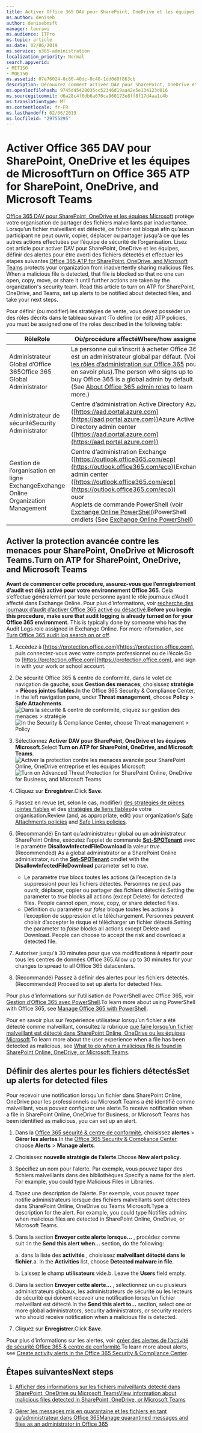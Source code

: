```yaml
---
title: Activer Office 365 DAV pour SharePoint, OneDrive et les équipes de Microsoft
ms.author: deniseb
author: denisebmsft
manager: laurawi
ms.audience: ITPro
ms.topic: article
ms.date: 02/06/2019
ms.service: o365-administration
localization_priority: Normal
search.appverid:
- MET150
- MOE150
ms.assetid: 07e76024-0c80-40dc-8c48-1dd0d0f863cb
description: Découvrez comment activer DAV pour SharePoint, OneDrive et les équipes, notamment comment définir des alertes pour les fichiers détectés.
ms.openlocfilehash: 9745d45428035cc52346d19aa42e5e134123d016
ms.sourcegitcommit: d6a28c4f6db6a676ca960173e8ff8f17d4aa1c4b
ms.translationtype: MT
ms.contentlocale: fr-FR
ms.lasthandoff: 02/06/2019
ms.locfileid: "29755295"
---
```

# <a name="turn-on-office-365-atp-for-sharepoint-onedrive-and-microsoft-teams"></a><span data-ttu-id="2e43a-103">Activer Office 365 DAV pour SharePoint, OneDrive et les équipes de Microsoft</span><span class="sxs-lookup"><span data-stu-id="2e43a-103">Turn on Office 365 ATP for SharePoint, OneDrive, and Microsoft Teams</span></span>

<span data-ttu-id="2e43a-p101">[Office 365 DAV pour SharePoint, OneDrive et les équipes Microsoft](atp-for-spo-odb-and-teams.md) protège votre organisation de partager des fichiers malveillants par inadvertance. Lorsqu’un fichier malveillant est détecté, ce fichier est bloqué afin qu’aucun participant ne peut ouvrir, copier, déplacer ou partager jusqu'à ce que les autres actions effectuées par l’équipe de sécurité de l’organisation. Lisez cet article pour activer DAV pour SharePoint, OneDrive et les équipes, définir des alertes pour être averti des fichiers détectés et effectuer les étapes suivantes.</span><span class="sxs-lookup"><span data-stu-id="2e43a-p101">[Office 365 ATP for SharePoint, OneDrive, and Microsoft Teams](atp-for-spo-odb-and-teams.md) protects your organization from inadvertently sharing malicious files. When a malicious file is detected, that file is blocked so that no one can open, copy, move, or share it until further actions are taken by the organization's security team. Read this article to turn on ATP for SharePoint, OneDrive, and Teams, set up alerts to be notified about detected files, and take your next steps.</span></span> 
  
<span data-ttu-id="2e43a-107">Pour définir (ou modifier) les stratégies de vente, vous devez posséder un des rôles décrits dans le tableau suivant :</span><span class="sxs-lookup"><span data-stu-id="2e43a-107">To define (or edit) ATP policies, you must be assigned one of the roles described in the following table:</span></span>

|<span data-ttu-id="2e43a-108">Rôle</span><span class="sxs-lookup"><span data-stu-id="2e43a-108">Role</span></span>  |<span data-ttu-id="2e43a-109">Où/procédure affecté</span><span class="sxs-lookup"><span data-stu-id="2e43a-109">Where/how assigned</span></span>  |
|---------|---------|
|<span data-ttu-id="2e43a-110">Administrateur Global d’Office 365</span><span class="sxs-lookup"><span data-stu-id="2e43a-110">Office 365 Global Administrator</span></span> |<span data-ttu-id="2e43a-p102">La personne qui s’inscrit à acheter Office 365 est un administrateur global par défaut. (Voir [les rôles d’administration sur Office 365](https://docs.microsoft.com/office365/admin/add-users/about-admin-roles) pour en savoir plus).</span><span class="sxs-lookup"><span data-stu-id="2e43a-p102">The person who signs up to buy Office 365 is a global admin by default. (See [About Office 365 admin roles](https://docs.microsoft.com/office365/admin/add-users/about-admin-roles) to learn more.)</span></span>         |
|<span data-ttu-id="2e43a-113">Administrateur de sécurité</span><span class="sxs-lookup"><span data-stu-id="2e43a-113">Security Administrator</span></span> |<span data-ttu-id="2e43a-114">Centre d’administration Active Directory Azure ([https://aad.portal.azure.com](https://aad.portal.azure.com))</span><span class="sxs-lookup"><span data-stu-id="2e43a-114">Azure Active Directory admin center ([https://aad.portal.azure.com](https://aad.portal.azure.com))</span></span>|
|<span data-ttu-id="2e43a-115">Gestion de l’organisation en ligne Exchange</span><span class="sxs-lookup"><span data-stu-id="2e43a-115">Exchange Online Organization Management</span></span> |<span data-ttu-id="2e43a-116">Centre d’administration Exchange ([https://outlook.office365.com/ecp](https://outlook.office365.com/ecp))</span><span class="sxs-lookup"><span data-stu-id="2e43a-116">Exchange admin center ([https://outlook.office365.com/ecp](https://outlook.office365.com/ecp))</span></span> <br><span data-ttu-id="2e43a-117">ou</span><span class="sxs-lookup"><span data-stu-id="2e43a-117">or</span></span> <br>  <span data-ttu-id="2e43a-118">Applets de commande PowerShell (voir [Exchange Online PowerShell](https://docs.microsoft.com/powershell/exchange/exchange-online/exchange-online-powershell?view=exchange-ps))</span><span class="sxs-lookup"><span data-stu-id="2e43a-118">PowerShell cmdlets (See [Exchange Online PowerShell](https://docs.microsoft.com/powershell/exchange/exchange-online/exchange-online-powershell?view=exchange-ps))</span></span> |
  
## <a name="turn-on-atp-for-sharepoint-onedrive-and-microsoft-teams"></a><span data-ttu-id="2e43a-119">Activer la protection avancée contre les menaces pour SharePoint, OneDrive et Microsoft Teams.</span><span class="sxs-lookup"><span data-stu-id="2e43a-119">Turn on ATP for SharePoint, OneDrive, and Microsoft Teams</span></span>

<span data-ttu-id="2e43a-p103">**Avant de commencer cette procédure, assurez-vous que l’enregistrement d’audit est déjà activé pour votre environnement Office 365**. Cela s’effectue généralement par toute personne ayant le rôle journaux d’Audit affecté dans Exchange Online. Pour plus d’informations, voir [recherche des journaux d’audit d’activer Office 365 activé ou désactivé](turn-audit-log-search-on-or-off.md).</span><span class="sxs-lookup"><span data-stu-id="2e43a-p103">**Before you begin this procedure, make sure that audit logging is already turned on for your Office 365 environment**. This is typically done by someone who has the Audit Logs role assigned in Exchange Online. For more information, see [Turn Office 365 audit log search on or off](turn-audit-log-search-on-or-off.md).</span></span>
  
1. <span data-ttu-id="2e43a-123">Accédez à [https://protection.office.com](https://protection.office.com), puis connectez-vous avec votre compte professionnel ou de l’école.</span><span class="sxs-lookup"><span data-stu-id="2e43a-123">Go to [https://protection.office.com](https://protection.office.com), and sign in with your work or school account.</span></span>
    
2. <span data-ttu-id="2e43a-124">De sécurité Office 365 &amp; centre de conformité, dans le volet de navigation de gauche, sous **Gestion des menaces**, choisissez **stratégie** \> **Pièces jointes fiables**.</span><span class="sxs-lookup"><span data-stu-id="2e43a-124">In the Office 365 Security &amp; Compliance Center, in the left navigation pane, under **Threat management**, choose **Policy** \> **Safe Attachments**.</span></span> <br/><span data-ttu-id="2e43a-125">![Dans la sécurité &amp; centre de conformité, cliquez sur gestion des menaces \> stratégie](media/08849c91-f043-4cd1-a55e-d440c86442f2.png)</span><span class="sxs-lookup"><span data-stu-id="2e43a-125">![In the Security &amp; Compliance Center, choose Threat management \> Policy](media/08849c91-f043-4cd1-a55e-d440c86442f2.png)</span></span>
  
3. <span data-ttu-id="2e43a-126">Sélectionnez **Activer DAV pour SharePoint, OneDrive et les équipes Microsoft**.</span><span class="sxs-lookup"><span data-stu-id="2e43a-126">Select **Turn on ATP for SharePoint, OneDrive, and Microsoft Teams**.</span></span><br/><span data-ttu-id="2e43a-127">![Activer la protection contre les menaces avancée pour SharePoint Online, OneDrive entreprise et les équipes Microsoft](media/48cfaace-59cc-4e60-bf86-05ff6b99bdbf.png)</span><span class="sxs-lookup"><span data-stu-id="2e43a-127">![Turn on Advanced Threat Protection for SharePoint Online, OneDrive for Business, and Microsoft Teams](media/48cfaace-59cc-4e60-bf86-05ff6b99bdbf.png)</span></span>
  
4. <span data-ttu-id="2e43a-128">Cliquez sur **Enregistrer**.</span><span class="sxs-lookup"><span data-stu-id="2e43a-128">Click **Save**.</span></span>
    
5. <span data-ttu-id="2e43a-129">Passez en revue (et, selon le cas, modifier) [des stratégies de pièces jointes fiables](set-up-atp-safe-attachments-policies.md) et des [stratégies de liens fiables](set-up-atp-safe-links-policies.md)de votre organisation.</span><span class="sxs-lookup"><span data-stu-id="2e43a-129">Review (and, as appropriate, edit) your organization's [Safe Attachments policies](set-up-atp-safe-attachments-policies.md) and [Safe Links policies](set-up-atp-safe-links-policies.md).</span></span>
    
6. <span data-ttu-id="2e43a-130">(Recommandé) En tant qu’administrateur global ou un administrateur SharePoint Online, exécutez l’applet de commande **[Set-SPOTenant](https://docs.microsoft.com/powershell/module/sharepoint-online/Set-SPOTenant?view=sharepoint-ps)** avec le paramètre **DisallowInfectedFileDownload** la valeur *true*.</span><span class="sxs-lookup"><span data-stu-id="2e43a-130">(Recommended) As a global administrator or a SharePoint Online administrator, run the **[Set-SPOTenant](https://docs.microsoft.com/powershell/module/sharepoint-online/Set-SPOTenant?view=sharepoint-ps)** cmdlet with the **DisallowInfectedFileDownload** parameter set to  *true*.</span></span> <br/>
      - <span data-ttu-id="2e43a-p104">Le paramètre *true* blocs toutes les actions (à l’exception de la suppression) pour les fichiers détectés. Personnes ne peut pas ouvrir, déplacer, copier ou partager des fichiers détectés.</span><span class="sxs-lookup"><span data-stu-id="2e43a-p104">Setting the parameter to *true* blocks all actions (except Delete) for detected files. People cannot open, move, copy, or share detected files.</span></span>
      - <span data-ttu-id="2e43a-p105">Définition du paramètre sur *false* bloque toutes les actions à l’exception de suppression et le téléchargement. Personnes peuvent choisir d’accepter le risque et télécharger un fichier détecté.</span><span class="sxs-lookup"><span data-stu-id="2e43a-p105">Setting the parameter to *false* blocks all actions except Delete and Download. People can choose to accept the risk and download a detected file.</span></span>  
   
7. <span data-ttu-id="2e43a-135">Autoriser jusqu'à 30 minutes pour que vos modifications à répartir pour tous les centres de données Office 365.</span><span class="sxs-lookup"><span data-stu-id="2e43a-135">Allow up to 30 minutes for your changes to spread to all Office 365 datacenters.</span></span>
    
8. <span data-ttu-id="2e43a-136">(Recommandé) Passez à définir des alertes pour les fichiers détectés.</span><span class="sxs-lookup"><span data-stu-id="2e43a-136">(Recommended) Proceed to set up alerts for detected files.</span></span>
    
<span data-ttu-id="2e43a-137">Pour plus d’informations sur l’utilisation de PowerShell avec Office 365, voir [Gestion d’Office 365 avec PowerShell](https://docs.microsoft.com/office365/enterprise/powershell/manage-office-365-with-office-365-powershell).</span><span class="sxs-lookup"><span data-stu-id="2e43a-137">To learn more about using PowerShell with Office 365, see [Manage Office 365 with PowerShell](https://docs.microsoft.com/office365/enterprise/powershell/manage-office-365-with-office-365-powershell).</span></span> 

<span data-ttu-id="2e43a-138">Pour en savoir plus sur l’expérience utilisateur lorsqu’un fichier a été détecté comme malveillant, consultez la rubrique [que faire lorsqu’un fichier malveillant est détecté dans SharePoint Online, OneDrive ou les équipes Microsoft](https://support.office.com/article/01e902ad-a903-4e0f-b093-1e1ac0c37ad2).</span><span class="sxs-lookup"><span data-stu-id="2e43a-138">To learn more about the user experience when a file has been detected as malicious, see [What to do when a malicious file is found in SharePoint Online, OneDrive, or Microsoft Teams](https://support.office.com/article/01e902ad-a903-4e0f-b093-1e1ac0c37ad2).</span></span> 
  
## <a name="set-up-alerts-for-detected-files"></a><span data-ttu-id="2e43a-139">Définir des alertes pour les fichiers détectés</span><span class="sxs-lookup"><span data-stu-id="2e43a-139">Set up alerts for detected files</span></span>

<span data-ttu-id="2e43a-140">Pour recevoir une notification lorsqu’un fichier dans SharePoint Online, OneDrive pour les professionnels ou Microsoft Teams a été identifié comme malveillant, vous pouvez configurer une alerte.</span><span class="sxs-lookup"><span data-stu-id="2e43a-140">To receive notification when a file in SharePoint Online, OneDrive for Business, or Microsoft Teams has been identified as malicious, you can set up an alert.</span></span>
  
1. <span data-ttu-id="2e43a-141">Dans la [Office 365 sécurité &amp; centre de conformité](https://protection.office.com), choisissez **alertes** \> **Gérer les alertes**.</span><span class="sxs-lookup"><span data-stu-id="2e43a-141">In the [Office 365 Security &amp; Compliance Center](https://protection.office.com), choose **Alerts** \> **Manage alerts**.</span></span>
    
2. <span data-ttu-id="2e43a-142">Choisissez **nouvelle stratégie de l’alerte**.</span><span class="sxs-lookup"><span data-stu-id="2e43a-142">Choose **New alert policy**.</span></span>
    
3. <span data-ttu-id="2e43a-p106">Spécifiez un nom pour l’alerte. Par exemple, vous pouvez taper des fichiers malveillants dans des bibliothèques.</span><span class="sxs-lookup"><span data-stu-id="2e43a-p106">Specify a name for the alert. For example, you could type Malicious Files in Libraries.</span></span>
    
4. <span data-ttu-id="2e43a-p107">Tapez une description de l’alerte. Par exemple, vous pouvez taper notifie administrateurs lorsque des fichiers malveillants sont détectées dans SharePoint Online, OneDrive ou Teams Microsoft.</span><span class="sxs-lookup"><span data-stu-id="2e43a-p107">Type a description for the alert. For example, you could type Notifies admins when malicious files are detected in SharePoint Online, OneDrive, or Microsoft Teams.</span></span>
    
5. <span data-ttu-id="2e43a-147">Dans la section **Envoyer cette alerte lorsque...** , procédez comme suit :</span><span class="sxs-lookup"><span data-stu-id="2e43a-147">In the **Send this alert when...** section, do the following:</span></span> 
    
    <span data-ttu-id="2e43a-p108">a. dans la liste des **activités** , choisissez **malveillant détecté dans le fichier**.</span><span class="sxs-lookup"><span data-stu-id="2e43a-p108">a. In the **Activities** list, choose **Detected malware in file**.</span></span>
    
    <span data-ttu-id="2e43a-p109">b. Laissez le champ **utilisateurs** vide.</span><span class="sxs-lookup"><span data-stu-id="2e43a-p109">b. Leave the **Users** field empty.</span></span> 
    
6. <span data-ttu-id="2e43a-152">Dans la section **Envoyer cette alerte...** , sélectionnez un ou plusieurs administrateurs globaux, les administrateurs de sécurité ou les lecteurs de sécurité qui doivent recevoir une notification lorsqu’un fichier malveillant est détecté.</span><span class="sxs-lookup"><span data-stu-id="2e43a-152">In the **Send this alert to...** section, select one or more global administrators, security administrators, or security readers who should receive notification when a malicious file is detected.</span></span> 
    
7. <span data-ttu-id="2e43a-153">Cliquez sur **Enregistrer**.</span><span class="sxs-lookup"><span data-stu-id="2e43a-153">Click **Save**.</span></span>
    
<span data-ttu-id="2e43a-154">Pour plus d’informations sur les alertes, voir [créer des alertes de l’activité de sécurité Office 365 &amp; centre de conformité](create-activity-alerts.md).</span><span class="sxs-lookup"><span data-stu-id="2e43a-154">To learn more about alerts, see [Create activity alerts in the Office 365 Security &amp; Compliance Center](create-activity-alerts.md).</span></span> 
  
## <a name="next-steps"></a><span data-ttu-id="2e43a-155">Étapes suivantes</span><span class="sxs-lookup"><span data-stu-id="2e43a-155">Next steps</span></span>

1. [<span data-ttu-id="2e43a-156">Afficher des informations sur les fichiers malveillants détecté dans SharePoint, OneDrive ou Microsoft Teams</span><span class="sxs-lookup"><span data-stu-id="2e43a-156">View information about malicious files detected in SharePoint, OneDrive, or Microsoft Teams</span></span>](malicious-files-detected-in-spo-odb-or-teams.md)
    
2. [<span data-ttu-id="2e43a-157">Gérer les messages mis en quarantaine et les fichiers en tant qu’administrateur dans Office 365</span><span class="sxs-lookup"><span data-stu-id="2e43a-157">Manage quarantined messages and files as an administrator in Office 365</span></span>](manage-quarantined-messages-and-files.md)
    

  

